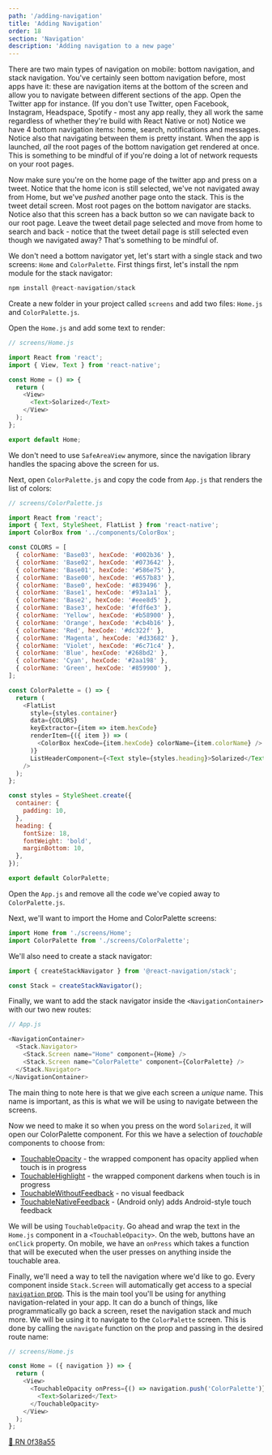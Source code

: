 ```yaml
---
path: '/adding-navigation'
title: 'Adding Navigation'
order: 18
section: 'Navigation'
description: 'Adding navigation to a new page'
---
```


There are two main types of navigation on mobile: bottom navigation, and stack navigation. You've certainly seen bottom navigation before, most apps have it: these are navigation items at the bottom of the screen and allow you to navigate between different sections of the app. Open the Twitter app for instance. (If you don't use Twitter, open Facebook, Instagram, Headspace, Spotify - most any app really, they all work the same regardless of whether they're build with React Native or not) Notice we have 4 bottom navigation items: home, search, notifications and messages. Notice also that navigating between them is pretty instant. When the app is launched, _all_ the root pages of the bottom navigation get rendered at once. This is something to be mindful of if you're doing a lot of network requests on your root pages.

Now make sure you're on the home page of the twitter app and press on a tweet. Notice that the home icon is still selected, we've not navigated away from Home, but we've _pushed_ another page onto the stack. This is the tweet detail screen. Most root pages on the bottom navigator are stacks. Notice also that this screen has a back button so we can navigate back to our root page. Leave the tweet detail page selected and move from home to search and back - notice that the tweet detail page is still selected even though we navigated away? That's something to be mindful of.

We don't need a bottom navigator yet, let's start with a single stack and two screens: `Home` and `ColorPalette`. First things first, let's install the npm module for the stack navigator:

```js
npm install @react-navigation/stack
```

Create a new folder in your project called `screens` and add two files: `Home.js` and `ColorPalette.js`.

Open the `Home.js` and add some text to render:

```js
// screens/Home.js

import React from 'react';
import { View, Text } from 'react-native';

const Home = () => {
  return (
    <View>
      <Text>Solarized</Text>
    </View>
  );
};

export default Home;
```

We don't need to use `SafeAreaView` anymore, since the navigation library handles the spacing above the screen for us.

Next, open `ColorPalette.js` and copy the code from `App.js` that renders the list of colors:

```js
// screens/ColorPalette.js

import React from 'react';
import { Text, StyleSheet, FlatList } from 'react-native';
import ColorBox from '../components/ColorBox';

const COLORS = [
  { colorName: 'Base03', hexCode: '#002b36' },
  { colorName: 'Base02', hexCode: '#073642' },
  { colorName: 'Base01', hexCode: '#586e75' },
  { colorName: 'Base00', hexCode: '#657b83' },
  { colorName: 'Base0', hexCode: '#839496' },
  { colorName: 'Base1', hexCode: '#93a1a1' },
  { colorName: 'Base2', hexCode: '#eee8d5' },
  { colorName: 'Base3', hexCode: '#fdf6e3' },
  { colorName: 'Yellow', hexCode: '#b58900' },
  { colorName: 'Orange', hexCode: '#cb4b16' },
  { colorName: 'Red', hexCode: '#dc322f' },
  { colorName: 'Magenta', hexCode: '#d33682' },
  { colorName: 'Violet', hexCode: '#6c71c4' },
  { colorName: 'Blue', hexCode: '#268bd2' },
  { colorName: 'Cyan', hexCode: '#2aa198' },
  { colorName: 'Green', hexCode: '#859900' },
];

const ColorPalette = () => {
  return (
    <FlatList
      style={styles.container}
      data={COLORS}
      keyExtractor={item => item.hexCode}
      renderItem={({ item }) => (
        <ColorBox hexCode={item.hexCode} colorName={item.colorName} />
      )}
      ListHeaderComponent={<Text style={styles.heading}>Solarized</Text>}
    />
  );
};

const styles = StyleSheet.create({
  container: {
    padding: 10,
  },
  heading: {
    fontSize: 18,
    fontWeight: 'bold',
    marginBottom: 10,
  },
});

export default ColorPalette;
```

Open the `App.js` and remove all the code we've copied away to `ColorPalette.js`.

Next, we'll want to import the Home and ColorPalette screens:

```js
import Home from './screens/Home';
import ColorPalette from './screens/ColorPalette';
```

We'll also need to create a stack navigator:

```js
import { createStackNavigator } from '@react-navigation/stack';

const Stack = createStackNavigator();
```

Finally, we want to add the stack navigator inside the `<NavigationContainer>` with our two new routes:

```js
// App.js

<NavigationContainer>
  <Stack.Navigator>
    <Stack.Screen name="Home" component={Home} />
    <Stack.Screen name="ColorPalette" component={ColorPalette} />
  </Stack.Navigator>
</NavigationContainer>
```

The main thing to note here is that we give each screen a _unique_ name. This name is important, as this is what we will be using to navigate between the screens.

Now we need to make it so when you press on the word `Solarized`, it will open our ColorPalette component. For this we have a selection of _touchable_ components to choose from:

- [TouchableOpacity](https://reactnative.dev/docs/touchableopacity) - the wrapped component has opacity applied when touch is in progress
- [TouchableHighlight](https://reactnative.dev/docs/touchablehighlight) - the wrapped component darkens when touch is in progress
- [TouchableWithoutFeedback](https://reactnative.dev/docs/touchablewithoutfeedback) - no visual feedback
- [TouchableNativeFeedback](https://reactnative.dev/docs/touchablenativefeedback) - (Android only) adds Android-style touch feedback

We will be using `TouchableOpacity`. Go ahead and wrap the text in the `Home.js` component in a `<TouchableOpacity>`. On the web, buttons have an `onClick` property. On mobile, we have an `onPress` which takes a function that will be executed when the user presses on anything inside the touchable area.

Finally, we'll need a way to tell the navigation where we'd like to go. Every component inside `Stack.Screen` will automatically get access to a special [`navigation` prop](https://reactnavigation.org/docs/navigation-prop). This is the main tool you'll be using for anything navigation-related in your app. It can do a bunch of things, like programmatically go back a screen, reset the navigation stack and much more. We will be using it to navigate to the `ColorPalette` screen. This is done by calling the `navigate` function on the prop and passing in the desired route name:

```js
// screens/Home.js

const Home = ({ navigation }) => {
  return (
    <View>
      <TouchableOpacity onPress={() => navigation.push('ColorPalette')}>
        <Text>Solarized</Text>
      </TouchableOpacity>
    </View>
  );
};
```

[🔗 RN 0f38a55](https://github.com/kadikraman/AwesomeProjectRN/commit/0f38a5540eaebf3ef8e5418cee37cd9255598da3)
